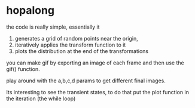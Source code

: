 # hopalong

the code is really simple, essentially it

1. generates a grid of random points near the origin,
2. iteratively applies the transform function to it
3. plots the distribution at the end of the transformations


you can make gif by exporting an image of each frame and then use the gif() function.

play around with the a,b,c,d params to get different final images.

Its interesting to see the transient states, to do that put the plot function in the iteration (the while loop)
